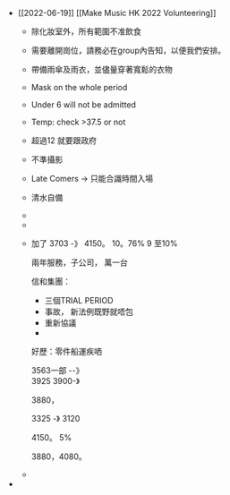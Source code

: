 - [[2022-06-19]] [[Make Music HK 2022 Volunteering]]
	- 除化妝室外，所有範圍不准飲食
	- 需要離開崗位，請務必在group內告知，以便我們安排。
	- 帶備雨傘及雨衣，並儘量穿著寬鬆的衣物
	- Mask on the whole period
	- Under 6 will not be admitted
	- Temp: check >37.5 or not
	- 超過12 就要跟政府
	- 不準攝影
	- Late Comers -> 只能合識時間入場
	- 清水自備
	-
	-
	- 加了
	  3703 -》 4150。 10。76%   9 至10%
	  
	  
	  兩年服務，子公司， 萬一台
	  
	  
	  信和集團： 
	  - 三個TRIAL PERIOD
	  - 事故， 新法例既野就唔包
	  - 重新協議
	  -
	  
	  好歷：零件船運疾哂
	  
	  3563一部
	  --》   
	  3925
	  3900-》 
	  
	  3880，
	  
	  3325 -》 3120
	  
	  4150。
	  5%
	  
	  3880，4080。
	-
-